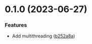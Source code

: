 # 0.1.0 (2023-06-27)


### Features

* Add multithreading ([b252a8a](https://github.com/thecyberworld/subdomain-finder/commit/b252a8a16d547ea3912ee568112e12f1417989cc))



